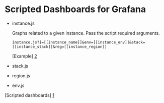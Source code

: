 # Scripted Dashboards for Grafana

  - instance.js
    
    Graphs related to a given instance. Pass the script required arguments.
    
    `instance.js?i=[[instance_name]]&env=[[instance_env]]&stack=[[instance_stack]]&reg=[[instance_region]]`
    
    [Example] [2]
  
  - stack.js
  - region.js
  - env.js

[Scripted dashboards] [1] 

[1]:http://grafana.org/docs/features/scripted_dashboards/
[2]:http://graphite-657416291.us-east-1.elb.amazonaws.com/grafana/#/dashboard/script/instance.js?i=gitlab-xfs003&env=corp&reg=us-east-1a&stack=ops

